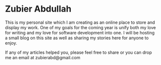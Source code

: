 <h1>
Zubier Abdullah 
 </h1>

 <p>
 This is my personal site which I am creating as an online place to store and display my work. One of my goals for the coming year is unify both my love for writing and my love for software development into one. I will be hosting a small blog on this site as well as sharing my stories here for anyone to enjoy.
  </p>

  <p>
  If any of my articles helped you, please feel free to share or you can drop me an email at zubierabd@gmail.com
   </p>
